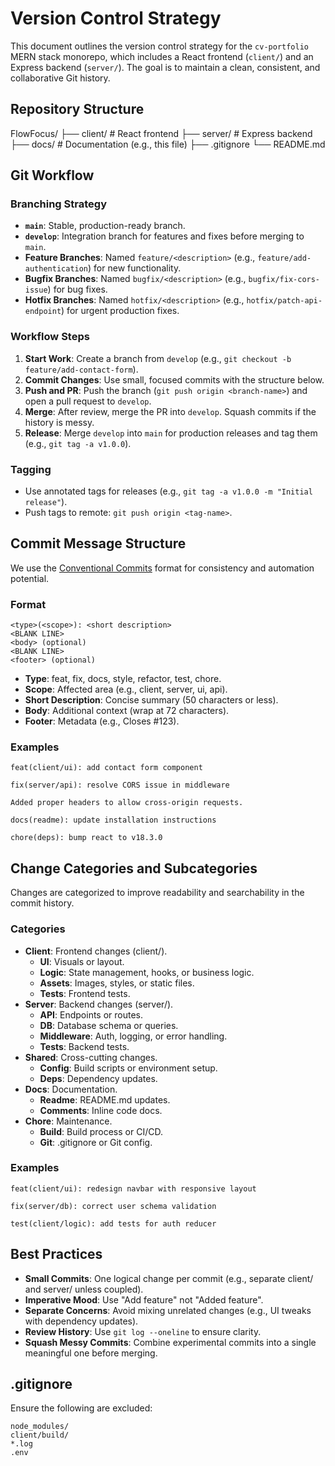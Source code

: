 # Version Control Strategy

This document outlines the version control strategy for the `cv-portfolio` MERN stack monorepo, which includes a React frontend (`client/`) and an Express backend (`server/`). The goal is to maintain a clean, consistent, and collaborative Git history.

## Repository Structure

FlowFocus/
├── client/ # React frontend
├── server/ # Express backend
├── docs/ # Documentation (e.g., this file)
├── .gitignore
└── README.md

## Git Workflow

### Branching Strategy

- **`main`**: Stable, production-ready branch.
- **`develop`**: Integration branch for features and fixes before merging to `main`.
- **Feature Branches**: Named `feature/<description>` (e.g., `feature/add-authentication`) for new functionality.
- **Bugfix Branches**: Named `bugfix/<description>` (e.g., `bugfix/fix-cors-issue`) for bug fixes.
- **Hotfix Branches**: Named `hotfix/<description>` (e.g., `hotfix/patch-api-endpoint`) for urgent production fixes.

### Workflow Steps

1. **Start Work**: Create a branch from `develop` (e.g., `git checkout -b feature/add-contact-form`).
2. **Commit Changes**: Use small, focused commits with the structure below.
3. **Push and PR**: Push the branch (`git push origin <branch-name>`) and open a pull request to `develop`.
4. **Merge**: After review, merge the PR into `develop`. Squash commits if the history is messy.
5. **Release**: Merge `develop` into `main` for production releases and tag them (e.g., `git tag -a v1.0.0`).

### Tagging

- Use annotated tags for releases (e.g., `git tag -a v1.0.0 -m "Initial release"`).
- Push tags to remote: `git push origin <tag-name>`.

## Commit Message Structure

We use the [Conventional Commits](https://www.conventionalcommits.org/) format for consistency and automation potential.

### Format

```
<type>(<scope>): <short description>
<BLANK LINE>
<body> (optional)
<BLANK LINE>
<footer> (optional)
```

- **Type**: feat, fix, docs, style, refactor, test, chore.
- **Scope**: Affected area (e.g., client, server, ui, api).
- **Short Description**: Concise summary (50 characters or less).
- **Body**: Additional context (wrap at 72 characters).
- **Footer**: Metadata (e.g., Closes #123).

### Examples

```
feat(client/ui): add contact form component
```

```
fix(server/api): resolve CORS issue in middleware

Added proper headers to allow cross-origin requests.
```

```
docs(readme): update installation instructions
```

```
chore(deps): bump react to v18.3.0
```

## Change Categories and Subcategories

Changes are categorized to improve readability and searchability in the commit history.

### Categories

- **Client**: Frontend changes (client/).
  - **UI**: Visuals or layout.
  - **Logic**: State management, hooks, or business logic.
  - **Assets**: Images, styles, or static files.
  - **Tests**: Frontend tests.
- **Server**: Backend changes (server/).
  - **API**: Endpoints or routes.
  - **DB**: Database schema or queries.
  - **Middleware**: Auth, logging, or error handling.
  - **Tests**: Backend tests.
- **Shared**: Cross-cutting changes.
  - **Config**: Build scripts or environment setup.
  - **Deps**: Dependency updates.
- **Docs**: Documentation.
  - **Readme**: README.md updates.
  - **Comments**: Inline code docs.
- **Chore**: Maintenance.
  - **Build**: Build process or CI/CD.
  - **Git**: .gitignore or Git config.

### Examples

```
feat(client/ui): redesign navbar with responsive layout
```

```
fix(server/db): correct user schema validation
```

```
test(client/logic): add tests for auth reducer
```

## Best Practices

- **Small Commits**: One logical change per commit (e.g., separate client/ and server/ unless coupled).
- **Imperative Mood**: Use "Add feature" not "Added feature".
- **Separate Concerns**: Avoid mixing unrelated changes (e.g., UI tweaks with dependency updates).
- **Review History**: Use `git log --oneline` to ensure clarity.
- **Squash Messy Commits**: Combine experimental commits into a single meaningful one before merging.

## .gitignore

Ensure the following are excluded:

```
node_modules/
client/build/
*.log
.env
```

